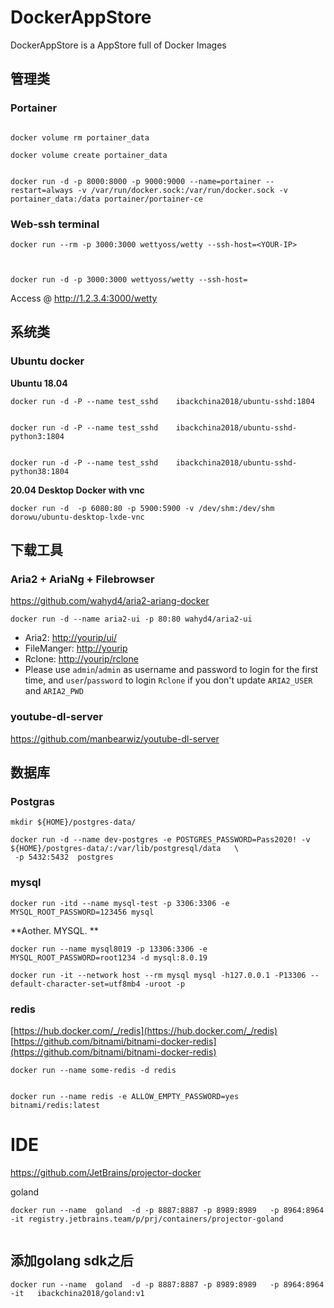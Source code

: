 # DockerAppStore
DockerAppStore is a AppStore full of Docker Images


##  管理类

###  Portainer

```

docker volume rm portainer_data
 
docker volume create portainer_data


docker run -d -p 8000:8000 -p 9000:9000 --name=portainer --restart=always -v /var/run/docker.sock:/var/run/docker.sock -v portainer_data:/data portainer/portainer-ce

```
###  Web-ssh terminal 

```
docker run --rm -p 3000:3000 wettyoss/wetty --ssh-host=<YOUR-IP>



docker run -d -p 3000:3000 wettyoss/wetty --ssh-host=

```

Access @  http://1.2.3.4:3000/wetty   


##  系统类
###  Ubuntu docker

**Ubuntu 18.04**

```
docker run -d -P --name test_sshd    ibackchina2018/ubuntu-sshd:1804   


docker run -d -P --name test_sshd    ibackchina2018/ubuntu-sshd-python3:1804


docker run -d -P --name test_sshd    ibackchina2018/ubuntu-sshd-python38:1804  

```


**20.04 Desktop Docker with vnc**
```
docker run -d  -p 6080:80 -p 5900:5900 -v /dev/shm:/dev/shm dorowu/ubuntu-desktop-lxde-vnc   

```



##  下载工具

###  Aria2 + AriaNg + Filebrowser

https://github.com/wahyd4/aria2-ariang-docker

```
docker run -d --name aria2-ui -p 80:80 wahyd4/aria2-ui
```
*   Aria2: [http://yourip/ui/](http://yourip/ui/)
*   FileManger: [http://yourip](http://yourip)
*   Rclone: [http://yourip/rclone](http://yourip/rclone)
*   Please use `admin`/`admin` as username and password to login for the first time, and `user`/`password` to login `Rclone` if you don't update `ARIA2_USER` and `ARIA2_PWD`



###  youtube-dl-server

https://github.com/manbearwiz/youtube-dl-server     



##  数据库


###  Postgras

```
mkdir ${HOME}/postgres-data/
```


```
docker run -d --name dev-postgres -e POSTGRES_PASSWORD=Pass2020! -v ${HOME}/postgres-data/:/var/lib/postgresql/data   \
 -p 5432:5432  postgres
```



###  mysql

```
docker run -itd --name mysql-test -p 3306:3306 -e MYSQL_ROOT_PASSWORD=123456 mysql
```



**Aother. MYSQL. **    

```
docker run --name mysql8019 -p 13306:3306 -e MYSQL_ROOT_PASSWORD=root1234 -d mysql:8.0.19

docker run -it --network host --rm mysql mysql -h127.0.0.1 -P13306 --default-character-set=utf8mb4 -uroot -p

```




###  redis
[https://hub.docker.com/_/redis](https://hub.docker.com/_/redis)
[https://github.com/bitnami/bitnami-docker-redis](https://github.com/bitnami/bitnami-docker-redis)

```
docker run --name some-redis -d redis


docker run --name redis -e ALLOW_EMPTY_PASSWORD=yes bitnami/redis:latest

```




#   IDE

https://github.com/JetBrains/projector-docker   


goland

```
docker run --name  goland  -d -p 8887:8887 -p 8989:8989   -p 8964:8964   -it registry.jetbrains.team/p/prj/containers/projector-goland 


```

##  添加golang sdk之后

```
docker run --name  goland  -d -p 8887:8887 -p 8989:8989   -p 8964:8964   -it   ibackchina2018/goland:v1  

```

